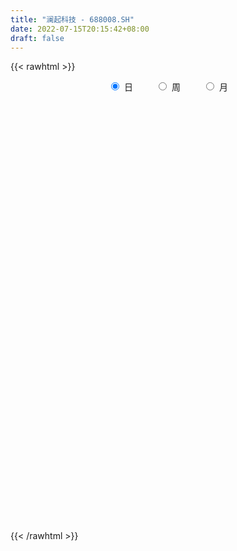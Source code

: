 ```yaml
---
title: "澜起科技 - 688008.SH"
date: 2022-07-15T20:15:42+08:00
draft: false
---
```

{{< rawhtml >}}
    <div style="text-align: center">
        <label style="padding: 1rem;"><input style="margin-right: .5rem" type="radio" name="period" value="D" checked onclick="period_change(this)">日</label>
        <label style="padding: 1rem;"><input style="margin-right: .5rem" type="radio" name="period" value="W" onclick="period_change(this)">周</label>
        <label style="padding: 1rem;"><input style="margin-right: .5rem" type="radio" name="period" value="M" onclick="period_change(this)">月</label>
    </div>
    <div id="chart" style="height: 700px;"></div> 
    <script type="text/javascript">
        const D_v = [97374.78,59203.17,48378.02,52651.85,40871.3,44554.88,104175.4,88051.88,56093.63,57036.22,51923.8,54653.07,76610.47,60031.52,57106.93,36696.23,36953.36,36519.03,104038.35,96818.23,109365.12,79443.97,47095.36,84355.63,44860.88,61179.52,122281.27,64768.24,94348.44,72556.13,72965.84,65316.57,45003.59,38637.27,44196.39,45712.46,112022.53,64551.07,38199.91,23809.95,25767.54,32360.16,36101.5,47958.98,49678.6,26672.46,40899.1,23015.48,24109.72,24844.15,67313.27,60691.8,41959.18,50990.1,56755.74,29760.06,80497.7,80631.41,49972.52,74699.97,54431.87,49244.63,38756.2,97224.64,69488.12,47103.82,53056.51,60821.23,52393.98,58173.6,81441.69,62551.16,58551.55,50805.27,43409.22,30770.83,36570.21,55519.51,37043.08,66361.66,36367.79,23083.43,45389.28,37694.3,143985.44,71043.57,86312.05,41601.63,31602.31,32681.34,134108.82,45572.34,65150.11,42553.6,42385.32,46972.91,46388.17,37091.32,39746.43,41237.88,87389.13,42721.02,30535.77,17925.42,25048.42,60700.28,36427.47,60137.44,74261.43,51176.75,77177.38,57022.04,85452.33,152080.7,230359.61,103008.84,63949.12,81409.96,43817.74,45534.89,60722.13,49257.42,60770.59,58255.14,54227.56,56939.5,38218.0,39897.82,64117.99,70028.21,99563.95,100557.26,85288.31,113832.98,90639.63,58202.54,76990.44,119385.4,90263.61,70104.39,148047.29,69852.3,85102.01,72358.32,89094.32,70973.23,44983.3,52726.16,40466.31,64428.44,55699.68,67114.61,61725.33,46609.23,74799.86,59503.12,76087.0,58824.04,60527.95,65699.17,61433.05,84405.45,90739.04,123042.82,61480.77,58565.56,77228.04,58068.81,38412.38,58613.86,69039.53,43769.0,50861.51,50085.56,46293.59,49162.27,80236.27,79670.97,91507.47,69367.56,92257.93,56432.95,42454.89,76021.54,61901.34,72763.89,68439.35,78211.39,116400.4,49371.25,64758.53,41832.81,51678.65,50037.54,38568.98,35987.05,64104.68,39563.29,58194.09,46078.7,32566.37,39673.41,40208.27,94796.78,71549.14,36832.03,39561.42,243907.52,104751.04,124169.12,151169.25,97514.29,51804.8,124562.41,54477.56,63902.09,40169.35,33054.86,54557.03,79833.59,59310.13,72372.41,71772.56,141698.28,96569.67,69362.96,72819.45,78671.12,38506.51,49087.49,54024.3,81315.09,100321.42,70686.34,81131.74,81254.22,62967.75,146667.71,148275.22,91246.68,60533.33,104521.09,78044.74,66437.86,78330.18,73452.57,94075.12,75729.69,48070.45,73719.53,132356.94,82118.15,90564.06,69250.52,76996.15,110477.76,77776.1,63433.03,118610.69,73175.47,50782.57,86842.42,139302.56,104805.15,139835.92,219315.99,133810.9,115360.84,137222.55,114872.23,126181.47,75242.8,80530.64,74771.1,84164.44,172405.51,74257.87,74670.95,133057.7,67238.09,68128.92,103406.65,49995.32,56246.89,62381.94,73973.95,34873.49,50279.54,43792.8,161326.26,67706.31,58726.49,55469.9,39727.58,35639.37,62545.38,45108.02,63273.56,58153.18,81240.26,37414.02,35160.35,53585.96,45925.74,51193.02,33321.62,51518.86,45906.36,63256.79,66061.58,29297.81,25718.56,54445.16,47461.37,40981.41,39222.75,33346.17,32314.75,26389.63,61646.57,34588.97,36884.8,60518.47,71740.29,47138.67,80354.04,243300.47,276723.16,212829.78,103378.73,107586.46,112868.32,118091.42,125293.32,81975.94,100772.44,99781.37,79852.09,93239.49,70509.7,47657.92,57918.57,180711.89,106712.08,65916.39,62835.63,87246.79,86992.73,51476.03,62241.99,39862.35,57131.43,76835.81,54433.61,56140.38,77575.33,159631.46,95502.47,49232.1,87214.3,87115.43,82552.54,78877.85,103741.06,67349.57,44273.04,40947.53,28122.94,29970.41,45413.78,68906.54,36965.85,57897.73,78569.6,59756.56,41672.34,53232.79,36176.09,23575.77,45836.89,42840.71,42014.62,61990.13,31031.67,21579.15,34854.92,32620.91,29320.67,29060.67,39297.91,36878.77,34466.63,70702.38,81431.31,122139.7,66069.6,49321.25,74781.84,36198.13,33522.44,39382.31,45416.95,39302.93,89983.84,98202.49,63857.1,64318.17,46418.93,55725.9,77937.45,59007.29,63349.13,66854.7,71711.84,58054.43,115495.48,67527.77,80527.0,84473.79,78116.69,47251.32,75522.4,50169.43,48581.59,31781.67,47250.18,28523.19,32656.76,52313.64,49442.24,85036.03,105103.33,128338.5,80717.39,43587.76,76529.97,46209.88,58880.62,62013.14,42667.4,45218.56,39240.07,31652.55,36257.75,40583.32,51604.13,66086.79,52230.7,108696.99,102134.69,41393.64,41241.25,59763.79,68207.25,60688.68,44922.03,57650.58,62270.48,45139.71,43297.34,50832.03,35609.02,29736.88,33620.62,44490.52,62803.97,73746.65,73040.96,45193.25,92518.93,114660.52,78645.45,72968.16,68000.88,83051.62,133867.16,116810.44,89193.64,68781.9,98607.53,93828.59,90078.29,75130.91,67424.74,75359.36,97193.72,91210.88,127394.8,87530.91,67862.65,146599.04,83663.78,90656.97,85207.98,76000.02,78514.74,76019.39,67186.35,67009.69,59829.1]
const D_histogram = [0.0,-0.350997151,-0.4815960909,-0.6416084104,-0.6296020121,-0.5466244406,0.3499262656,0.636475877,0.9524330824,1.3140373297,1.527862663,1.599910112,1.349756035,0.5503104891,-0.5508517903,-1.3609474431,-1.7394613982,-1.7579292014,-1.9752451402,-2.3153410803,-2.7520454595,-2.7459716611,-2.5508829951,-2.0183745405,-1.6186954376,-1.207852792,-0.6779709528,-0.4590031492,-0.1345507099,0.0485009758,0.1498115859,0.3046407112,0.2716906481,0.216602429,0.3721180472,0.5357637578,0.7151272128,0.6444209081,0.5417434131,0.4097730671,0.4134836575,0.4315382486,0.2971092074,0.0549690775,0.0476180178,0.0696423442,0.0679220082,0.092735834,0.1543666186,0.2271946432,0.3263178285,0.1436974653,-0.0748041626,-0.4732875712,-0.6569255864,-0.6322374863,-0.2681440463,0.175973242,0.3274771681,0.5383298304,0.6847561938,0.8249608028,0.7631354419,0.9233513486,0.8286909735,0.5894779379,0.260647672,0.3453962326,0.3841950819,0.5795460924,0.7950890689,0.7925584569,0.689322224,0.5070228922,0.4297116163,0.3606514245,0.3601878848,0.1115523857,-0.1132887538,-0.4739063403,-0.6226730142,-0.6473067937,-0.5454210752,-0.50107402,-0.823911103,-0.8788199217,-0.5458495484,-0.3127212065,-0.1032641792,0.0538079843,0.4390002498,0.5943454627,0.410419508,0.3652520861,0.4615597531,0.4860019233,0.5293815671,0.5371160642,0.5738478836,0.5821251934,0.2772458229,0.0798921336,-0.0718118576,-0.1504111863,-0.1863849244,-0.0452741762,0.1491196732,0.439770331,0.6117791353,0.7060341133,0.8394544455,0.9617120433,0.9400986696,1.1617046504,1.6676335492,1.8932315175,1.8031759457,1.5407747983,1.19527261,0.860296898,0.5966577682,0.1298154528,-0.1466526591,-0.3642755854,-0.7140192434,-1.0372673525,-1.1408043507,-1.1298736322,-1.0388127957,-1.0594780082,-0.8486443845,-0.4341830661,-0.4042250212,0.0739536271,0.3489837933,0.5727307452,0.8266046612,1.183086464,1.3872149927,1.3958350962,0.6101100957,0.1531752064,-0.3312614315,-0.7544551673,-0.7477692241,-0.901058428,-0.8464990969,-0.8508571868,-0.8019074647,-0.7177310482,-0.5542634307,-0.5590018794,-0.2694239338,-0.245176724,0.1985383798,0.5310960708,0.496455559,0.4703866036,0.2030102464,-0.0852729816,-0.4160259583,-0.7589403857,-1.2990933924,-1.8722446824,-2.0022730175,-2.0142119229,-1.9233054723,-1.8008664177,-1.5416382251,-1.3567202258,-1.4336636439,-1.4619427373,-1.1734695773,-1.0486307043,-1.017745318,-0.9448538403,-0.923244357,-0.8409085425,-0.6188874269,-0.456750392,-0.2649393369,-0.1437524626,-0.0364805635,0.2071391616,0.2983378254,0.3198118191,0.2082989231,0.341082558,0.6090375658,0.7803546814,0.9416066832,0.9883098326,0.9757459353,0.8683097551,0.7618601153,0.6764652453,0.7667459955,0.7991978965,0.8761203953,0.8632060315,0.7620607552,0.7278802188,0.6726252109,0.712100141,0.5290125854,0.3781924204,0.2565556259,-0.509168878,-0.8721202481,-1.254530049,-1.4717913894,-1.4788997297,-1.3307614224,-0.9464603608,-0.6516583457,-0.4192632269,-0.2244469594,-0.0852216009,0.01524715,0.1792963099,0.3748262346,0.5687725598,0.6736817846,0.978039906,1.0835380157,1.1872207459,1.2286558341,1.0595387529,0.9206172442,0.8511164989,0.8612923588,0.6738516475,0.6312148736,0.565901208,0.4349013153,0.2615866278,0.0319484818,0.1637935901,0.3994145704,0.575775534,0.5799915808,0.6949385385,0.707668475,0.6572414023,0.6596334832,0.4650355151,0.3577730551,0.1441323121,-0.068515663,-0.1103318883,-0.0011490564,0.104420521,0.2179076693,0.169729222,0.1436142191,0.2389453202,0.2063815333,0.0604308322,-0.2901123843,-0.568610781,-0.7082000056,-0.6190512824,-0.3125770522,-0.0983918607,0.2249959445,0.3262248968,0.2917315122,0.4011423412,0.4722080243,0.4327514652,0.0653658639,-0.1234122926,-0.3323788088,-0.4854893484,-0.5497852432,-0.2863942592,-0.1798527491,-0.1034062984,-0.3361359238,-0.505901455,-0.5821156822,-0.7647648917,-0.815821904,-0.6937097141,-0.4697931711,-0.3356865203,-0.2328653095,-0.2866150811,-0.2359184945,0.102123153,0.3138578165,0.3548388031,0.250099761,0.1744567651,0.1263619057,-0.0081704298,-0.1106751682,-0.2430012779,-0.2391094395,-0.3045747911,-0.3021722212,-0.3077227188,-0.3734252609,-0.3263921412,-0.3450754038,-0.2723563065,-0.1570264605,0.0042119802,0.2157573551,0.4096004075,0.4638283502,0.5140785695,0.6339727601,0.5294123706,0.4964883733,0.404398043,0.2887018733,0.2038221235,0.1071427785,-0.1018748151,-0.2577955172,-0.2727575485,-0.2298722437,-0.1384136564,-0.144795482,-0.0286805238,0.4836615615,1.2234108958,1.6282527607,1.8116492247,1.8425049406,1.8593643213,1.7959590358,1.7089174639,1.5790110713,1.5211753574,1.2783333363,0.9631729075,0.5761673616,0.2588314522,0.014610174,-0.1614424367,0.2821677127,0.5120845468,0.5718684272,0.2959407179,-0.099395061,-0.1446569964,-0.1324465934,-0.4157655343,-0.6962091895,-0.8596451709,-1.1702360629,-1.3671261545,-1.3248747797,-1.1931943532,-1.1519582942,-1.1963032544,-1.1998927567,-0.9293165561,-0.4408904814,-0.1257845067,0.109766641,0.4098533544,0.4784538749,0.3545188537,0.2891791891,0.2275941823,0.021100667,-0.2067298048,-0.0021975014,0.0918338737,0.1689027171,-0.0135069178,-0.4210735965,-0.7661971524,-0.7517631066,-0.7975498689,-0.788157319,-0.9655990949,-0.9493375767,-0.6973980447,-0.2927650823,-0.1741790707,-0.1264676133,-0.2140983744,-0.3272322788,-0.4630762742,-0.4581972765,-0.5832218608,-0.7722115682,-0.8007259115,-0.9697592726,-1.0594426698,-0.6436368342,-0.5318546073,-0.4474356376,-0.0223650356,0.1427965979,0.2611514381,0.3165656951,0.3729377778,0.4018543764,0.686822954,0.842636418,0.7759450335,0.710003788,0.5314994269,0.4731073031,0.4230588302,0.3562868473,0.0302795449,-0.1482675285,-0.2285207825,-0.2462665814,-0.0452910809,-0.0450421629,-0.0824467906,-0.0691892458,0.0588862207,0.0121247789,0.0668863882,0.0335623806,-0.0718087035,-0.2179264597,-0.3622817088,-0.4830993126,-0.6793704624,-0.6622082635,-0.7467858969,-0.8877199574,-1.1400815145,-1.4215670926,-1.3701828597,-1.3458583566,-1.3003259467,-1.3315450926,-1.1943245632,-0.7658238898,-0.2935343892,-0.1082584421,0.0286942786,0.1076925968,0.085352762,-0.073555799,-0.314670507,-0.1146829509,0.1052204839,0.29839769,0.6261135027,0.7291786935,0.7903097554,0.9445958949,1.101080255,1.3216199771,1.4215926132,1.346894225,1.1846212203,1.0632476763,1.0365423841,0.9335554933,0.8255947071,0.5619408886,0.3421537667,0.1491160273,-0.041626938,-0.0038575887,0.1394298212,0.185309656,0.4455538691,0.8172032862,0.8327302901,0.8508019892,0.7744083666,0.6927376647,0.2141541234,-0.3003445485,-0.6463254925,-0.7911297701,-0.9044691784,-0.9849786959,-1.0563146119,-1.1457478932,-1.0726605181,-0.9565307923,-0.7381966367,-0.5108762037,-0.3263278903,-0.0798778474,0.0688274718,-0.0705785454,-0.1725001194,-0.1660572076,-0.2275844294,-0.191400144,-0.2677404716,-0.3449029087,-0.4100914226,-0.3140896091,-0.2222054299]
const D_fast = [0.0,-0.4387464387,-0.6897444014,-1.0101588235,-1.1555529282,-1.2092314669,-0.2251991942,0.2204693863,0.7745348624,1.4646484421,2.0604394411,2.5324644182,2.6197493499,1.9578814263,0.7190061993,-0.4313263142,-1.2447056189,-1.7026557224,-2.4137829462,-3.3327141564,-4.4574299005,-5.1378490174,-5.5804811002,-5.5525662807,-5.5575610372,-5.4486815896,-5.0882924886,-4.9840754723,-4.6932607105,-4.4980837808,-4.3593202743,-4.1283309711,-4.0933583722,-4.0942959841,-3.845750854,-3.548164204,-3.1900189459,-3.0996200235,-3.0668616652,-3.0963887444,-2.9893072396,-2.8633680864,-2.9235198258,-3.1519176863,-3.1473642415,-3.107929329,-3.0926691631,-3.0446713788,-2.9444489395,-2.8148222541,-2.6341196117,-2.7808156085,-3.0180182771,-3.5348235784,-3.8826929903,-4.0160642618,-3.7190068333,-3.2308962346,-2.9975230163,-2.6520878965,-2.3344724847,-1.988027675,-1.8590691754,-1.4680154316,-1.3555030632,-1.4473466144,-1.7110149623,-1.5399173436,-1.4050697238,-1.0648321901,-0.6505169465,-0.4549079442,-0.3858136212,-0.4413572299,-0.4112406017,-0.3901379373,-0.3005545059,-0.5213019086,-0.7744652365,-1.2535594081,-1.5579943356,-1.7444548134,-1.7789243637,-1.8598458135,-2.3886606723,-2.6632744714,-2.4667664852,-2.311818445,-2.1281774625,-1.9576533029,-1.4627109749,-1.1587793963,-1.2401004741,-1.1939548744,-0.9822572692,-0.8363146181,-0.6605895825,-0.5185760694,-0.338382279,-0.1845736709,-0.4201415857,-0.5975222416,-0.7671791971,-0.8833813225,-0.9659512916,-0.8361590875,-0.6044853197,-0.2038920793,0.1210615089,0.3918250152,0.7351089588,1.0977945674,1.3112058611,1.8232380046,2.7460752906,3.4449811383,3.8057195529,3.9285121051,3.8818280693,3.7619265817,3.647451894,3.2130634418,2.8999321652,2.5912403425,2.0629918736,1.4804269265,1.0916888405,0.820151151,0.6515087886,0.365974074,0.3646466017,0.6705621535,0.599463943,1.0961309982,1.4584071127,1.8253367509,2.2858618321,2.938115251,3.4890475278,3.8466264054,3.2134289288,2.7947878411,2.2275358454,1.6157283178,1.4354719549,1.0569181441,0.8998527009,0.6827803143,0.5312531703,0.4359968247,0.4608985845,0.3164096659,0.5386316281,0.5015846569,0.9949343557,1.4602660644,1.5497394423,1.6412671378,1.4246433422,1.1150418688,0.6802824025,0.1476328787,-0.7172934761,-1.7585059367,-2.3891025262,-2.9045944123,-3.2945143297,-3.6222918795,-3.7484732433,-3.9027353004,-4.3380946295,-4.7318594073,-4.7367536416,-4.8740724446,-5.0976233878,-5.2609453702,-5.4701469762,-5.5980382973,-5.5307390384,-5.4827896016,-5.3572133806,-5.271964622,-5.1738128638,-4.8784083483,-4.7126252282,-4.6111982796,-4.6706364449,-4.4525821705,-4.0323677713,-3.6659619853,-3.2693083126,-2.9755277052,-2.7441551186,-2.63451386,-2.550498471,-2.4667770297,-2.1848097806,-1.9525584055,-1.6566058079,-1.4537186638,-1.3643487513,-1.216559233,-1.1036579382,-0.8861579729,-0.9369923821,-0.993264442,-1.05076233,-1.9437790534,-2.5247604856,-3.2208027987,-3.8060119865,-4.1828452592,-4.3673973074,-4.219711336,-4.0878239073,-3.9602445953,-3.8215400677,-3.7036201094,-3.599339571,-3.3904663336,-3.1012298503,-2.7650903851,-2.4917607142,-1.9428926163,-1.5665100027,-1.166022086,-0.8174230392,-0.7216554323,-0.6304226299,-0.4871442505,-0.2616453008,-0.2806231004,-0.1654561558,-0.0892945194,-0.1115690833,-0.2194871139,-0.4411381394,-0.2683446335,0.0671299893,0.3874348365,0.5366487784,0.8253303707,1.014977426,1.1288607038,1.2961611556,1.2178220662,1.20000287,1.022395205,0.7926183141,0.7232191168,0.8321146846,0.9637893922,1.1317534579,1.126007316,1.135795868,1.2908632991,1.3098948955,1.1790519025,0.75598059,0.3353294979,0.018690272,-0.0469238255,0.1814061417,0.370993368,0.7506301593,0.9334153359,0.9718548293,1.1815512435,1.3706689328,1.43940024,1.0883561047,0.868724875,0.5766636566,0.30218078,0.1004385743,0.2922309935,0.3538093163,0.4044041924,0.087640586,-0.2086003088,-0.4303434566,-0.8041838891,-1.0591963773,-1.1105116159,-1.0040433657,-0.9538583449,-0.9092534615,-1.0346570034,-1.0429400405,-0.6793676047,-0.3891684871,-0.2594777997,-0.3016919016,-0.3337207062,-0.3502250892,-0.4868000322,-0.6169735626,-0.8100499917,-0.8659355132,-1.0075445626,-1.0806850479,-1.1631662253,-1.3222250826,-1.3567899983,-1.4617421117,-1.4571120911,-1.3810388602,-1.2187474245,-0.9532627107,-0.6570195565,-0.4868345263,-0.3080646646,-0.029677284,-0.0018845808,0.0893135152,0.0983226956,0.0548019943,0.0208777754,-0.049015875,-0.2835021724,-0.5038717538,-0.5870231722,-0.6016059283,-0.5447507551,-0.5873314513,-0.4783866241,0.1548708517,1.2004729099,2.012377965,2.6486867352,3.1401686863,3.6218691473,4.0074536207,4.3476414148,4.61248779,4.9349459155,5.0116872284,4.9373200265,4.6943563211,4.4417282746,4.20115954,3.9847463201,4.4988983977,4.8568363685,5.0595873557,4.8576448259,4.4374602818,4.3560340973,4.3351328519,3.9478725274,3.4933765749,3.1150293007,2.511879393,1.9732077628,1.6842404427,1.5176222809,1.2708687663,0.9274479926,0.623885301,0.6621323626,1.0403358169,1.323995665,1.5869884729,1.989538525,2.1777525142,2.1424472065,2.1494023391,2.1447158778,1.9434975293,1.6639846063,1.8679675343,1.9849573779,2.1042519005,1.9184655362,1.4056304584,0.8689576144,0.6954508835,0.450276654,0.2626298742,-0.1562116755,-0.3772845515,-0.2996945307,0.0317471612,0.1067884052,0.1228829592,-0.0182723954,-0.2132143696,-0.4648274335,-0.574497755,-0.8453278045,-1.227370404,-1.4560662251,-1.8675394044,-2.222083469,-1.9671868419,-1.988368267,-2.0158082066,-1.5963288635,-1.3954680806,-1.2118253808,-1.0772697,-0.9276631729,-0.7982829801,-0.3416086641,0.0248639045,0.1521587784,0.2637184798,0.2180889755,0.2779736775,0.3336899121,0.355989641,0.0375522248,-0.1780617307,-0.3154451803,-0.3947576246,-0.2051048943,-0.2161165171,-0.2741328424,-0.2781726091,-0.1353755874,-0.1791058344,-0.1076226281,-0.1325560405,-0.2558793005,-0.4564786717,-0.691404348,-0.9329967799,-1.2991105453,-1.4475004122,-1.7187745198,-2.0816385697,-2.6190205054,-3.2558978567,-3.5470593387,-3.8591994247,-4.1387485015,-4.5028539207,-4.664214532,-4.4271698311,-4.0282639278,-3.8700525912,-3.7259263009,-3.6200048335,-3.6210064777,-3.7983039885,-4.1180863232,-3.9467695048,-3.7005609491,-3.4327843205,-2.9485401321,-2.6631802679,-2.4044717672,-2.014036654,-1.5822822301,-1.0313375137,-0.5759667243,-0.3139415563,-0.1800592559,-0.0356208809,0.196809423,0.3272114055,0.425649296,0.3024806997,0.1682320195,0.0124732869,-0.1886764129,-0.1518714607,0.0262734045,0.1184806533,0.4901133336,1.0660635722,1.2897731487,1.5205453451,1.6377538141,1.7292675284,1.3042225179,0.7146377089,0.2070753918,-0.1355113284,-0.4749680313,-0.8017222227,-1.1371367917,-1.5130070462,-1.7080848007,-1.8310877729,-1.7973027766,-1.6977013945,-1.5947350536,-1.3682544726,-1.2023422854,-1.359392939,-1.5044395429,-1.5395109329,-1.6579342621,-1.6696000127,-1.8128754582,-1.9762636225,-2.143974992,-2.1264955808,-2.090162759]
const D_slow = [0.0,-0.0877492877,-0.2081483105,-0.3685504131,-0.5259509161,-0.6626070263,-0.5751254598,-0.4160064906,-0.17789822,0.1506111124,0.5325767782,0.9325543062,1.2699933149,1.4075709372,1.2698579896,0.9296211288,0.4947557793,0.0552734789,-0.4385378061,-1.0173730762,-1.705384441,-2.3918773563,-3.0295981051,-3.5341917402,-3.9388655996,-4.2408287976,-4.4103215358,-4.5250723231,-4.5587100006,-4.5465847566,-4.5091318601,-4.4329716823,-4.3650490203,-4.3108984131,-4.2178689013,-4.0839279618,-3.9051461586,-3.7440409316,-3.6086050783,-3.5061618115,-3.4027908972,-3.294906335,-3.2206290332,-3.2068867638,-3.1949822593,-3.1775716733,-3.1605911712,-3.1374072127,-3.0988155581,-3.0420168973,-2.9604374402,-2.9245130738,-2.9432141145,-3.0615360073,-3.2257674039,-3.3838267755,-3.450862787,-3.4068694765,-3.3250001845,-3.1904177269,-3.0192286784,-2.8129884778,-2.6222046173,-2.3913667801,-2.1841940368,-2.0368245523,-1.9716626343,-1.8853135761,-1.7892648057,-1.6443782826,-1.4456060154,-1.2474664011,-1.0751358451,-0.9483801221,-0.840952218,-0.7507893619,-0.6607423907,-0.6328542943,-0.6611764827,-0.7796530678,-0.9353213213,-1.0971480197,-1.2335032885,-1.3587717935,-1.5647495693,-1.7844545497,-1.9209169368,-1.9990972384,-2.0249132832,-2.0114612872,-1.9017112247,-1.753124859,-1.650519982,-1.5592069605,-1.4438170222,-1.3223165414,-1.1899711496,-1.0556921336,-0.9122301627,-0.7666988643,-0.6973874086,-0.6774143752,-0.6953673396,-0.7329701362,-0.7795663672,-0.7908849113,-0.753604993,-0.6436624102,-0.4907176264,-0.3142090981,-0.1043454867,0.1360825241,0.3711071915,0.6615333541,1.0784417414,1.5517496208,2.0025436072,2.3877373068,2.6865554593,2.9016296838,3.0507941258,3.083247989,3.0465848243,2.9555159279,2.7770111171,2.5176942789,2.2324931912,1.9500247832,1.6903215843,1.4254520822,1.2132909861,1.1047452196,1.0036889643,1.0221773711,1.1094233194,1.2526060057,1.459257171,1.755028787,2.1018325351,2.4507913092,2.6033188331,2.6416126347,2.5587972768,2.370183485,2.183241179,1.957976572,1.7463517978,1.5336375011,1.3331606349,1.1537278729,1.0151620152,0.8754115453,0.8080555619,0.7467613809,0.7963959759,0.9291699936,1.0532838833,1.1708805342,1.2216330958,1.2003148504,1.0963083608,0.9065732644,0.5817999163,0.1137387457,-0.3868295087,-0.8903824894,-1.3712088575,-1.8214254619,-2.2068350182,-2.5460150746,-2.9044309856,-3.2699166699,-3.5632840643,-3.8254417403,-4.0798780698,-4.3160915299,-4.5469026192,-4.7571297548,-4.9118516115,-5.0260392095,-5.0922740438,-5.1282121594,-5.1373323003,-5.0855475099,-5.0109630535,-4.9310100988,-4.878935368,-4.7936647285,-4.641405337,-4.4463166667,-4.2109149959,-3.9638375377,-3.7199010539,-3.5028236151,-3.3123585863,-3.143242275,-2.9515557761,-2.751756302,-2.5327262032,-2.3169246953,-2.1264095065,-1.9444394518,-1.7762831491,-1.5982581138,-1.4660049675,-1.3714568624,-1.3073179559,-1.4346101754,-1.6526402374,-1.9662727497,-2.3342205971,-2.7039455295,-3.0366358851,-3.2732509753,-3.4361655617,-3.5409813684,-3.5970931083,-3.6183985085,-3.614586721,-3.5697626435,-3.4760560849,-3.3338629449,-3.1654424988,-2.9209325223,-2.6500480184,-2.3532428319,-2.0460788734,-1.7811941852,-1.5510398741,-1.3382607494,-1.1229376597,-0.9544747478,-0.7966710294,-0.6551957274,-0.5464703986,-0.4810737417,-0.4730866212,-0.4321382237,-0.3322845811,-0.1883406976,-0.0433428024,0.1303918322,0.307308951,0.4716193016,0.6365276724,0.7527865511,0.8422298149,0.8782628929,0.8611339772,0.8335510051,0.833263741,0.8593688713,0.9138457886,0.9562780941,0.9921816489,1.0519179789,1.1035133622,1.1186210703,1.0460929742,0.903940279,0.7268902776,0.572127457,0.4939831939,0.4693852287,0.5256342148,0.607190439,0.6801233171,0.7804089024,0.8984609085,1.0066487748,1.0229902408,0.9921371676,0.9090424654,0.7876701283,0.6502238175,0.5786252527,0.5336620654,0.5078104908,0.4237765099,0.2973011461,0.1517722256,-0.0394189973,-0.2433744733,-0.4168019019,-0.5342501946,-0.6181718247,-0.676388152,-0.7480419223,-0.807021546,-0.7814907577,-0.7030263036,-0.6143166028,-0.5517916626,-0.5081774713,-0.4765869949,-0.4786296023,-0.5062983944,-0.5670487138,-0.6268260737,-0.7029697715,-0.7785128268,-0.8554435065,-0.9487998217,-1.030397857,-1.116666708,-1.1847557846,-1.2240123997,-1.2229594046,-1.1690200659,-1.066619964,-0.9506628764,-0.8221432341,-0.6636500441,-0.5312969514,-0.4071748581,-0.3060753474,-0.233899879,-0.1829443481,-0.1561586535,-0.1816273573,-0.2460762366,-0.3142656237,-0.3717336846,-0.4063370987,-0.4425359692,-0.4497061002,-0.3287907098,-0.0229379859,0.3841252043,0.8370375105,1.2976637456,1.762504826,2.2114945849,2.6387239509,3.0334767187,3.4137705581,3.7333538921,3.974147119,4.1181889594,4.1828968225,4.186549366,4.1461887568,4.216730685,4.3447518217,4.4877189285,4.561704108,4.5368553427,4.5006910936,4.4675794453,4.3636380617,4.1895857644,3.9746744716,3.6821154559,3.3403339173,3.0091152224,2.7108166341,2.4228270605,2.1237512469,1.8237780577,1.5914489187,1.4812262983,1.4497801717,1.4772218319,1.5796851705,1.6992986393,1.7879283527,1.86022315,1.9171216955,1.9223968623,1.8707144111,1.8701650357,1.8931235042,1.9353491834,1.931972454,1.8267040549,1.6351547668,1.4472139901,1.2478265229,1.0507871932,0.8093874194,0.5720530252,0.3977035141,0.3245122435,0.2809674758,0.2493505725,0.1958259789,0.1140179092,-0.0017511593,-0.1163004785,-0.2621059437,-0.4551588358,-0.6553403136,-0.8977801318,-1.1626407992,-1.3235500078,-1.4565136596,-1.568372569,-1.5739638279,-1.5382646784,-1.4729768189,-1.3938353951,-1.3006009507,-1.2001373566,-1.0284316181,-0.8177725136,-0.6237862552,-0.4462853082,-0.3134104515,-0.1951336257,-0.0893689181,-0.0002972063,0.0072726799,-0.0297942022,-0.0869243978,-0.1484910432,-0.1598138134,-0.1710743541,-0.1916860518,-0.2089833633,-0.1942618081,-0.1912306134,-0.1745090163,-0.1661184211,-0.184070597,-0.2385522119,-0.3291226391,-0.4498974673,-0.6197400829,-0.7852921488,-0.971988623,-1.1939186123,-1.478938991,-1.8343307641,-2.176876479,-2.5133410682,-2.8384225548,-3.171308828,-3.4698899688,-3.6613459413,-3.7347295386,-3.7617941491,-3.7546205794,-3.7276974303,-3.7063592398,-3.7247481895,-3.8034158162,-3.832086554,-3.805781433,-3.7311820105,-3.5746536348,-3.3923589614,-3.1947815226,-2.9586325489,-2.6833624851,-2.3529574908,-1.9975593375,-1.6608357813,-1.3646804762,-1.0988685571,-0.8397329611,-0.6063440878,-0.399945411,-0.2594601889,-0.1739217472,-0.1366427404,-0.1470494749,-0.1480138721,-0.1131564168,-0.0668290027,0.0445594645,0.2488602861,0.4570428586,0.6697433559,0.8633454475,1.0365298637,1.0900683945,1.0149822574,0.8534008843,0.6556184418,0.4295011471,0.1832564732,-0.0808221798,-0.3672591531,-0.6354242826,-0.8745569807,-1.0591061398,-1.1868251908,-1.2684071633,-1.2883766252,-1.2711697572,-1.2888143936,-1.3319394234,-1.3734537253,-1.4303498327,-1.4781998687,-1.5451349866,-1.6313607138,-1.7338835694,-1.8124059717,-1.8679573292]
const D_data = [['2020-06-24', 97.5, 106.08, 96.02, 111.98],['2020-06-29', 104.03, 100.58, 98.5, 105.08],['2020-06-30', 101.01, 101.68, 99.5, 103.93],['2020-07-01', 101.3, 100.03, 96.3, 103.5],['2020-07-02', 99.7, 101.21, 98.98, 101.5],['2020-07-03', 103.03, 101.8, 99.0, 103.85],['2020-07-06', 104.0, 114.49, 103.98, 119.0],['2020-07-07', 116.01, 110.38, 110.24, 122.0],['2020-07-08', 110.08, 112.98, 108.8, 115.37],['2020-07-09', 112.0, 116.3, 111.5, 118.58],['2020-07-10', 114.48, 117.2, 113.0, 119.58],['2020-07-13', 116.5, 117.56, 113.18, 117.65],['2020-07-14', 116.8, 114.38, 110.0, 116.88],['2020-07-15', 114.3, 105.6, 105.0, 115.0],['2020-07-16', 104.0, 96.85, 94.8, 104.01],['2020-07-17', 98.99, 94.7, 93.0, 98.99],['2020-07-20', 94.0, 95.74, 90.0, 96.25],['2020-07-21', 94.88, 97.81, 93.88, 99.7],['2020-07-22', 97.33, 93.15, 92.84, 97.65],['2020-07-23', 92.85, 88.27, 88.0, 92.98],['2020-07-24', 87.67, 82.72, 82.69, 88.65],['2020-07-27', 83.06, 84.6, 80.05, 85.4],['2020-07-28', 85.37, 85.0, 84.71, 86.51],['2020-07-29', 85.39, 88.9, 84.38, 89.25],['2020-07-30', 89.0, 87.77, 87.05, 89.85],['2020-07-31', 87.2, 88.39, 86.6, 89.28],['2020-08-03', 89.36, 91.06, 89.36, 94.0],['2020-08-04', 91.49, 88.1, 87.62, 91.56],['2020-08-05', 94.0, 90.01, 89.17, 94.0],['2020-08-06', 90.19, 88.93, 87.6, 91.0],['2020-08-07', 88.0, 88.11, 83.4, 88.45],['2020-08-10', 86.52, 89.02, 86.52, 90.3],['2020-08-11', 89.04, 86.6, 86.53, 89.34],['2020-08-12', 86.58, 85.66, 83.58, 87.3],['2020-08-13', 86.19, 88.2, 85.8, 89.0],['2020-08-14', 88.21, 88.94, 87.9, 89.5],['2020-08-17', 91.63, 90.0, 89.54, 92.43],['2020-08-18', 88.51, 87.16, 86.0, 88.52],['2020-08-19', 87.2, 86.24, 85.73, 88.0],['2020-08-20', 85.18, 85.11, 85.05, 86.6],['2020-08-21', 86.08, 86.3, 85.6, 87.2],['2020-08-24', 87.05, 86.4, 85.0, 87.8],['2020-08-25', 86.7, 84.0, 83.81, 86.89],['2020-08-26', 84.5, 81.31, 81.18, 85.21],['2020-08-27', 81.65, 83.16, 80.03, 83.88],['2020-08-28', 82.88, 83.16, 81.75, 83.6],['2020-08-31', 83.61, 82.52, 82.38, 84.5],['2020-09-01', 82.52, 82.53, 81.52, 83.25],['2020-09-02', 83.0, 82.88, 82.2, 83.1],['2020-09-03', 82.8, 83.1, 81.6, 83.55],['2020-09-04', 81.8, 83.69, 81.8, 84.96],['2020-09-07', 83.59, 79.7, 79.07, 83.68],['2020-09-08', 79.98, 77.77, 77.34, 79.99],['2020-09-09', 77.0, 73.19, 72.82, 77.0],['2020-09-10', 74.97, 73.4, 73.08, 76.35],['2020-09-11', 73.42, 74.59, 72.76, 75.0],['2020-09-14', 76.58, 79.05, 76.5, 79.96],['2020-09-15', 79.98, 81.72, 78.13, 83.28],['2020-09-16', 81.99, 79.39, 78.0, 82.0],['2020-09-17', 79.0, 81.0, 78.63, 82.22],['2020-09-18', 81.4, 81.21, 79.88, 81.91],['2020-09-21', 81.5, 82.1, 80.91, 82.8],['2020-09-22', 81.5, 80.03, 79.63, 81.8],['2020-09-23', 81.1, 83.4, 80.6, 85.94],['2020-09-24', 83.45, 80.76, 80.71, 83.45],['2020-09-25', 81.3, 78.31, 78.22, 81.5],['2020-09-28', 78.5, 75.7, 75.43, 78.97],['2020-09-29', 76.66, 80.19, 76.6, 81.0],['2020-09-30', 80.0, 79.98, 79.01, 81.48],['2020-10-09', 82.0, 82.72, 81.39, 83.59],['2020-10-12', 82.66, 84.42, 82.66, 85.3],['2020-10-13', 84.42, 82.71, 82.03, 84.6],['2020-10-14', 82.8, 81.59, 80.6, 82.8],['2020-10-15', 81.95, 80.16, 79.97, 82.64],['2020-10-16', 80.62, 81.02, 79.53, 81.39],['2020-10-19', 81.89, 80.93, 80.01, 81.95],['2020-10-20', 80.12, 81.79, 79.6, 81.99],['2020-10-21', 81.89, 78.1, 78.0, 81.89],['2020-10-22', 77.98, 77.02, 76.93, 79.14],['2020-10-23', 77.0, 73.39, 73.03, 77.0],['2020-10-26', 73.09, 74.1, 71.54, 74.65],['2020-10-27', 73.6, 74.53, 73.21, 74.72],['2020-10-28', 74.56, 75.68, 72.58, 75.68],['2020-10-29', 74.22, 74.75, 73.66, 76.5],['2020-10-30', 72.0, 68.65, 66.16, 72.22],['2020-11-02', 68.37, 70.06, 66.08, 70.79],['2020-11-03', 70.36, 74.84, 70.15, 75.8],['2020-11-04', 75.35, 74.5, 74.2, 75.99],['2020-11-05', 75.93, 74.95, 74.6, 76.59],['2020-11-06', 75.7, 74.98, 74.1, 75.7],['2020-11-09', 75.61, 79.23, 75.61, 81.91],['2020-11-10', 78.8, 77.97, 77.6, 79.7],['2020-11-11', 77.59, 73.8, 73.25, 77.61],['2020-11-12', 74.92, 75.0, 74.37, 76.85],['2020-11-13', 74.0, 77.03, 73.53, 77.4],['2020-11-16', 80.0, 76.64, 75.79, 80.0],['2020-11-17', 77.83, 77.29, 74.4, 77.83],['2020-11-18', 76.86, 77.25, 76.5, 78.13],['2020-11-19', 76.91, 78.04, 76.11, 78.78],['2020-11-20', 77.51, 78.15, 77.2, 79.03],['2020-11-23', 77.21, 73.66, 72.5, 78.15],['2020-11-24', 73.0, 73.69, 72.88, 75.08],['2020-11-25', 73.7, 73.22, 73.02, 74.58],['2020-11-26', 73.0, 73.32, 72.82, 74.3],['2020-11-27', 73.15, 73.3, 72.2, 73.99],['2020-11-30', 74.2, 75.6, 74.05, 77.72],['2020-12-01', 75.32, 77.11, 75.32, 77.2],['2020-12-02', 77.29, 79.77, 77.01, 80.01],['2020-12-03', 80.9, 79.88, 79.75, 81.78],['2020-12-04', 79.46, 80.1, 79.27, 81.37],['2020-12-07', 80.8, 81.8, 80.5, 82.02],['2020-12-08', 81.79, 83.08, 81.1, 83.49],['2020-12-09', 82.0, 82.35, 81.68, 83.5],['2020-12-10', 81.5, 86.86, 81.5, 87.97],['2020-12-11', 86.3, 93.66, 85.55, 94.0],['2020-12-14', 92.88, 93.75, 90.08, 94.64],['2020-12-15', 94.0, 91.9, 91.33, 94.0],['2020-12-16', 92.0, 90.44, 86.98, 92.48],['2020-12-17', 89.52, 89.21, 88.98, 90.86],['2020-12-18', 92.32, 88.72, 88.38, 92.32],['2020-12-21', 88.31, 89.0, 87.4, 91.5],['2020-12-22', 88.1, 85.2, 85.2, 88.6],['2020-12-23', 86.4, 86.0, 85.58, 88.1],['2020-12-24', 86.6, 85.62, 84.7, 86.63],['2020-12-25', 84.93, 82.4, 82.1, 86.55],['2020-12-28', 82.0, 80.58, 80.17, 83.32],['2020-12-29', 80.48, 81.64, 80.11, 83.27],['2020-12-30', 81.8, 82.21, 80.5, 83.24],['2020-12-31', 82.3, 82.88, 80.8, 83.48],['2021-01-04', 83.0, 81.05, 80.35, 83.0],['2021-01-05', 80.75, 83.89, 79.2, 85.85],['2021-01-06', 85.0, 87.79, 84.5, 88.3],['2021-01-07', 87.45, 83.99, 83.81, 89.0],['2021-01-08', 84.72, 91.0, 83.0, 93.14],['2021-01-11', 92.88, 90.82, 90.28, 94.88],['2021-01-12', 90.47, 92.07, 89.0, 92.98],['2021-01-13', 92.31, 94.5, 89.0, 94.52],['2021-01-14', 94.5, 98.48, 94.1, 101.7],['2021-01-15', 97.9, 99.4, 97.9, 102.61],['2021-01-18', 99.14, 98.97, 97.0, 102.78],['2021-01-19', 98.8, 88.07, 87.3, 98.8],['2021-01-20', 88.8, 89.5, 88.07, 92.28],['2021-01-21', 89.38, 86.9, 86.6, 91.9],['2021-01-22', 87.0, 85.12, 83.97, 87.34],['2021-01-25', 85.3, 89.1, 83.1, 89.1],['2021-01-26', 88.08, 86.33, 85.89, 91.55],['2021-01-27', 86.7, 88.23, 85.07, 88.6],['2021-01-28', 87.0, 87.18, 86.01, 89.69],['2021-01-29', 88.78, 87.51, 86.01, 89.78],['2021-02-01', 87.59, 87.88, 83.5, 88.38],['2021-02-02', 87.55, 89.19, 86.91, 90.36],['2021-02-03', 89.89, 87.2, 87.09, 92.98],['2021-02-04', 87.81, 91.45, 85.58, 91.5],['2021-02-05', 92.43, 88.88, 88.71, 92.8],['2021-02-08', 88.88, 95.5, 88.88, 96.98],['2021-02-09', 96.04, 96.63, 93.66, 96.95],['2021-02-10', 95.68, 93.39, 91.4, 96.2],['2021-02-18', 93.39, 93.88, 93.32, 95.77],['2021-02-19', 93.99, 90.5, 88.58, 94.68],['2021-02-22', 90.58, 88.95, 88.59, 93.26],['2021-02-23', 88.0, 86.7, 85.6, 90.34],['2021-02-24', 86.34, 84.39, 83.85, 87.0],['2021-02-25', 84.5, 78.8, 78.8, 84.69],['2021-02-26', 77.3, 74.14, 73.5, 77.3],['2021-03-01', 75.0, 76.21, 74.19, 76.54],['2021-03-02', 76.97, 75.6, 74.35, 76.97],['2021-03-03', 75.4, 75.36, 72.27, 75.45],['2021-03-04', 74.83, 74.61, 74.5, 76.21],['2021-03-05', 74.16, 75.73, 73.58, 76.18],['2021-03-08', 76.5, 74.5, 74.3, 76.8],['2021-03-09', 74.33, 70.0, 70.0, 75.07],['2021-03-10', 71.23, 68.72, 68.5, 71.48],['2021-03-11', 69.65, 71.85, 69.13, 72.31],['2021-03-12', 72.14, 69.5, 69.0, 72.14],['2021-03-15', 69.45, 67.35, 66.66, 69.45],['2021-03-16', 67.3, 66.77, 66.19, 67.81],['2021-03-17', 67.02, 65.0, 64.95, 67.9],['2021-03-18', 66.0, 64.67, 64.35, 66.75],['2021-03-19', 63.98, 65.97, 63.5, 65.97],['2021-03-22', 65.08, 65.12, 64.89, 66.27],['2021-03-23', 65.37, 65.44, 65.2, 66.3],['2021-03-24', 65.48, 64.51, 64.23, 66.05],['2021-03-25', 64.08, 64.15, 63.6, 64.82],['2021-03-26', 64.25, 66.15, 63.63, 66.22],['2021-03-29', 66.19, 64.63, 64.46, 66.5],['2021-03-30', 64.73, 63.6, 62.71, 64.98],['2021-03-31', 63.39, 61.2, 61.18, 63.44],['2021-04-01', 61.57, 63.85, 61.2, 64.27],['2021-04-02', 63.82, 66.34, 63.8, 67.59],['2021-04-06', 66.89, 66.23, 65.41, 67.28],['2021-04-07', 66.55, 67.08, 65.6, 67.78],['2021-04-08', 66.66, 66.4, 66.03, 67.3],['2021-04-09', 66.26, 65.99, 64.59, 67.05],['2021-04-12', 65.78, 64.7, 64.36, 66.3],['2021-04-13', 65.15, 64.3, 63.91, 65.72],['2021-04-14', 64.59, 64.16, 63.61, 65.18],['2021-04-15', 64.35, 66.52, 63.75, 66.82],['2021-04-16', 66.5, 66.35, 65.41, 66.65],['2021-04-19', 66.08, 67.5, 65.22, 67.88],['2021-04-20', 66.99, 66.9, 66.75, 68.29],['2021-04-21', 66.83, 65.82, 65.54, 66.83],['2021-04-22', 65.89, 66.6, 65.82, 67.26],['2021-04-23', 66.38, 66.39, 65.83, 67.68],['2021-04-26', 66.93, 67.85, 65.37, 68.49],['2021-04-27', 67.8, 64.95, 64.28, 67.8],['2021-04-28', 65.05, 64.61, 64.4, 65.59],['2021-04-29', 64.87, 64.3, 63.91, 65.98],['2021-04-30', 58.0, 53.52, 53.14, 58.0],['2021-05-06', 53.8, 54.73, 52.0, 55.0],['2021-05-07', 54.54, 51.35, 50.82, 54.55],['2021-05-10', 51.91, 50.39, 49.05, 52.0],['2021-05-11', 49.9, 50.87, 49.09, 51.11],['2021-05-12', 51.17, 51.66, 50.02, 51.85],['2021-05-13', 51.0, 54.7, 50.68, 55.35],['2021-05-14', 55.0, 54.3, 53.67, 55.0],['2021-05-17', 54.55, 54.02, 53.4, 55.47],['2021-05-18', 53.89, 53.94, 53.5, 54.57],['2021-05-19', 54.0, 53.51, 53.51, 54.38],['2021-05-20', 53.66, 53.13, 52.87, 54.08],['2021-05-21', 53.36, 54.21, 53.36, 55.46],['2021-05-24', 54.4, 55.3, 53.64, 55.5],['2021-05-25', 55.24, 56.23, 54.86, 56.49],['2021-05-26', 56.49, 55.96, 54.92, 57.25],['2021-05-27', 56.01, 59.8, 56.01, 59.8],['2021-05-28', 59.89, 58.85, 58.54, 61.52],['2021-05-31', 59.78, 59.95, 58.6, 60.35],['2021-06-01', 59.5, 60.22, 58.85, 61.97],['2021-06-02', 59.55, 57.88, 57.5, 59.9],['2021-06-03', 57.49, 57.98, 57.38, 58.98],['2021-06-04', 57.51, 58.79, 57.51, 59.89],['2021-06-07', 59.86, 60.14, 59.3, 60.98],['2021-06-08', 60.49, 57.65, 56.83, 60.65],['2021-06-09', 57.98, 59.24, 57.78, 60.35],['2021-06-10', 59.98, 59.04, 58.06, 59.98],['2021-06-11', 59.07, 58.0, 56.86, 59.07],['2021-06-15', 57.7, 56.85, 56.17, 58.49],['2021-06-16', 56.58, 55.1, 54.81, 57.81],['2021-06-17', 55.2, 59.38, 55.2, 60.3],['2021-06-18', 60.01, 61.85, 58.89, 62.35],['2021-06-21', 61.0, 62.58, 60.66, 63.6],['2021-06-22', 62.76, 61.36, 61.01, 63.3],['2021-06-23', 61.66, 63.59, 61.31, 64.02],['2021-06-24', 64.0, 63.25, 62.36, 64.81],['2021-06-25', 62.97, 62.96, 61.6, 63.78],['2021-06-28', 62.94, 64.1, 62.43, 65.37],['2021-06-29', 63.73, 61.66, 61.39, 63.98],['2021-06-30', 61.6, 62.38, 61.48, 64.22],['2021-07-01', 61.8, 60.5, 60.26, 62.17],['2021-07-02', 60.35, 59.51, 59.34, 60.64],['2021-07-05', 59.56, 61.01, 59.56, 62.65],['2021-07-06', 61.69, 63.16, 61.5, 65.8],['2021-07-07', 62.98, 63.86, 60.9, 63.99],['2021-07-08', 63.87, 64.81, 63.3, 65.86],['2021-07-09', 64.38, 63.25, 62.19, 64.68],['2021-07-12', 63.71, 63.59, 62.44, 64.25],['2021-07-13', 63.49, 65.6, 63.05, 66.0],['2021-07-14', 65.05, 64.5, 63.36, 65.5],['2021-07-15', 63.89, 62.86, 62.66, 64.98],['2021-07-16', 63.28, 59.01, 59.0, 63.98],['2021-07-19', 58.98, 58.0, 57.02, 58.98],['2021-07-20', 57.8, 58.21, 57.48, 58.65],['2021-07-21', 58.43, 60.5, 58.43, 61.17],['2021-07-22', 60.5, 64.0, 59.78, 64.47],['2021-07-23', 63.9, 64.16, 62.26, 65.1],['2021-07-26', 64.2, 67.11, 62.66, 67.5],['2021-07-27', 67.31, 65.78, 65.77, 73.28],['2021-07-28', 64.89, 64.6, 62.22, 67.61],['2021-07-29', 67.0, 66.99, 65.1, 67.96],['2021-07-30', 66.89, 67.47, 65.75, 70.16],['2021-08-02', 67.0, 66.67, 65.13, 69.96],['2021-08-03', 66.51, 61.8, 61.58, 66.62],['2021-08-04', 62.02, 62.65, 61.5, 63.37],['2021-08-05', 62.55, 61.27, 60.77, 63.33],['2021-08-06', 61.58, 60.78, 60.0, 62.73],['2021-08-09', 60.02, 60.99, 58.78, 61.3],['2021-08-10', 62.0, 65.39, 61.81, 67.29],['2021-08-11', 65.78, 64.32, 63.48, 65.98],['2021-08-12', 64.33, 64.4, 63.5, 66.48],['2021-08-13', 64.2, 59.99, 59.7, 64.32],['2021-08-16', 60.11, 59.4, 58.7, 60.45],['2021-08-17', 59.0, 59.5, 58.9, 60.6],['2021-08-18', 59.5, 56.93, 56.77, 59.76],['2021-08-19', 57.0, 57.29, 56.4, 57.99],['2021-08-20', 57.59, 59.0, 57.0, 59.18],['2021-08-23', 59.33, 60.68, 58.0, 61.34],['2021-08-24', 60.6, 60.12, 59.15, 60.97],['2021-08-25', 60.5, 60.05, 59.59, 61.26],['2021-08-26', 60.48, 57.91, 57.82, 60.49],['2021-08-27', 58.02, 58.89, 57.74, 59.66],['2021-08-30', 57.91, 63.38, 56.05, 63.76],['2021-08-31', 62.39, 63.35, 61.62, 63.66],['2021-09-01', 63.5, 62.07, 60.78, 63.56],['2021-09-02', 62.49, 60.23, 59.65, 62.49],['2021-09-03', 60.36, 60.2, 59.55, 61.46],['2021-09-06', 59.93, 60.26, 59.03, 60.95],['2021-09-07', 60.06, 58.66, 58.3, 60.78],['2021-09-08', 58.3, 58.3, 57.8, 59.25],['2021-09-09', 58.38, 57.07, 56.66, 58.86],['2021-09-10', 57.07, 58.15, 56.53, 58.26],['2021-09-13', 57.66, 56.8, 56.39, 58.42],['2021-09-14', 56.88, 57.13, 56.6, 57.3],['2021-09-15', 56.68, 56.66, 56.38, 57.49],['2021-09-16', 56.8, 55.31, 55.08, 57.45],['2021-09-17', 56.18, 56.25, 55.17, 56.74],['2021-09-22', 56.0, 55.08, 55.0, 57.11],['2021-09-23', 55.18, 55.96, 54.68, 56.56],['2021-09-24', 56.17, 56.66, 56.04, 58.4],['2021-09-27', 57.34, 57.75, 56.77, 58.11],['2021-09-28', 57.84, 59.31, 56.8, 59.5],['2021-09-29', 58.89, 60.28, 58.1, 60.88],['2021-09-30', 60.26, 59.41, 58.86, 60.77],['2021-10-08', 60.23, 59.91, 59.36, 60.97],['2021-10-11', 60.18, 61.6, 59.73, 62.61],['2021-10-12', 61.3, 59.21, 58.5, 61.88],['2021-10-13', 59.43, 60.08, 58.5, 60.64],['2021-10-14', 60.5, 59.31, 58.6, 60.53],['2021-10-15', 59.68, 58.69, 58.58, 59.85],['2021-10-18', 58.65, 58.7, 57.06, 59.03],['2021-10-19', 58.5, 58.16, 57.9, 59.49],['2021-10-20', 58.36, 55.9, 55.5, 59.3],['2021-10-21', 55.9, 55.4, 54.76, 56.03],['2021-10-22', 55.58, 56.45, 55.42, 56.68],['2021-10-25', 56.15, 57.0, 54.6, 57.2],['2021-10-26', 56.68, 57.77, 56.66, 58.45],['2021-10-27', 58.51, 56.6, 55.66, 58.66],['2021-10-28', 56.58, 58.3, 56.31, 59.67],['2021-10-29', 60.0, 65.1, 59.6, 67.45],['2021-11-01', 65.5, 72.01, 65.5, 73.05],['2021-11-02', 71.95, 72.09, 71.0, 73.67],['2021-11-03', 72.19, 72.38, 70.6, 73.33],['2021-11-04', 72.29, 72.67, 70.61, 73.35],['2021-11-05', 73.66, 74.33, 72.0, 75.28],['2021-11-08', 74.33, 74.95, 73.29, 75.4],['2021-11-09', 75.27, 76.0, 74.3, 79.6],['2021-11-10', 75.4, 76.6, 74.99, 77.77],['2021-11-11', 76.62, 78.7, 76.62, 79.2],['2021-11-12', 78.87, 77.2, 75.6, 78.87],['2021-11-15', 76.5, 76.23, 75.51, 78.82],['2021-11-16', 76.08, 74.62, 73.5, 76.73],['2021-11-17', 75.49, 74.51, 72.9, 75.49],['2021-11-18', 74.55, 74.61, 73.64, 76.14],['2021-11-19', 74.51, 74.86, 73.18, 75.57],['2021-11-22', 75.16, 84.0, 74.01, 84.68],['2021-11-23', 82.71, 84.08, 82.32, 85.19],['2021-11-24', 83.4, 83.8, 82.48, 86.18],['2021-11-25', 83.18, 80.0, 79.7, 84.01],['2021-11-26', 79.98, 77.41, 76.23, 80.5],['2021-11-29', 76.96, 81.15, 75.2, 81.85],['2021-11-30', 81.38, 82.31, 80.03, 82.7],['2021-12-01', 81.5, 78.28, 77.8, 81.99],['2021-12-02', 78.79, 76.95, 76.39, 79.49],['2021-12-03', 77.77, 77.17, 75.5, 79.05],['2021-12-06', 77.12, 73.77, 73.25, 77.12],['2021-12-07', 74.42, 73.3, 72.55, 75.28],['2021-12-08', 74.05, 75.25, 73.3, 75.63],['2021-12-09', 75.03, 76.24, 75.03, 77.49],['2021-12-10', 81.0, 75.0, 72.8, 82.0],['2021-12-13', 74.52, 73.3, 71.34, 74.52],['2021-12-14', 73.22, 73.0, 72.3, 74.87],['2021-12-15', 73.13, 76.55, 73.13, 77.49],['2021-12-16', 76.66, 81.01, 76.66, 81.45],['2021-12-17', 81.05, 81.0, 79.86, 82.95],['2021-12-20', 80.69, 81.7, 79.51, 83.28],['2021-12-21', 81.83, 84.39, 81.1, 86.67],['2021-12-22', 85.21, 83.08, 82.0, 85.58],['2021-12-23', 81.9, 81.1, 80.88, 83.25],['2021-12-24', 81.22, 81.84, 81.22, 83.95],['2021-12-27', 81.79, 82.02, 80.68, 83.6],['2021-12-28', 81.98, 79.85, 79.51, 82.88],['2021-12-29', 80.04, 78.6, 76.97, 80.35],['2021-12-30', 78.65, 84.14, 78.65, 84.5],['2021-12-31', 84.14, 83.87, 82.14, 84.77],['2022-01-04', 84.1, 84.5, 82.99, 85.87],['2022-01-05', 84.83, 81.3, 79.0, 85.0],['2022-01-06', 81.3, 76.97, 76.67, 81.69],['2022-01-07', 77.1, 75.48, 74.88, 78.98],['2022-01-10', 75.98, 78.7, 72.33, 79.62],['2022-01-11', 78.8, 77.43, 76.38, 78.8],['2022-01-12', 76.89, 77.55, 76.07, 79.5],['2022-01-13', 78.0, 74.18, 73.0, 78.0],['2022-01-14', 73.5, 75.5, 73.0, 77.45],['2022-01-17', 75.7, 78.59, 75.7, 78.97],['2022-01-18', 78.7, 81.94, 77.0, 84.48],['2022-01-19', 81.94, 79.63, 78.98, 82.67],['2022-01-20', 79.98, 79.11, 78.79, 80.98],['2022-01-21', 79.19, 77.2, 75.89, 79.4],['2022-01-24', 76.81, 76.14, 75.71, 78.8],['2022-01-25', 75.92, 74.87, 74.6, 77.5],['2022-01-26', 74.5, 75.9, 73.82, 76.44],['2022-01-27', 76.0, 73.5, 73.21, 76.95],['2022-01-28', 73.5, 71.25, 71.07, 75.13],['2022-02-07', 72.0, 71.96, 71.0, 75.77],['2022-02-08', 71.84, 68.84, 67.74, 72.4],['2022-02-09', 68.8, 68.17, 66.62, 69.76],['2022-02-10', 72.0, 74.53, 71.59, 76.88],['2022-02-11', 74.48, 71.48, 70.35, 74.63],['2022-02-14', 71.45, 71.06, 69.89, 73.96],['2022-02-15', 71.86, 76.3, 71.86, 77.25],['2022-02-16', 77.5, 74.47, 74.25, 77.78],['2022-02-17', 74.92, 74.6, 73.8, 75.3],['2022-02-18', 74.35, 74.31, 73.25, 75.75],['2022-02-21', 74.4, 74.71, 74.32, 76.98],['2022-02-22', 74.1, 74.73, 72.01, 74.83],['2022-02-23', 74.0, 79.07, 74.0, 79.96],['2022-02-24', 79.1, 79.13, 77.8, 80.25],['2022-02-25', 80.8, 77.13, 76.59, 81.81],['2022-02-28', 77.1, 77.3, 76.11, 77.88],['2022-03-01', 76.88, 75.67, 74.31, 77.35],['2022-03-02', 75.0, 76.9, 74.48, 77.28],['2022-03-03', 77.4, 77.05, 76.5, 79.55],['2022-03-04', 75.98, 76.83, 75.51, 79.29],['2022-03-07', 76.9, 72.67, 72.2, 77.3],['2022-03-08', 72.99, 73.1, 72.45, 76.08],['2022-03-09', 73.2, 73.47, 71.6, 76.28],['2022-03-10', 75.0, 73.78, 72.81, 76.95],['2022-03-11', 74.0, 76.88, 73.0, 77.65],['2022-03-14', 75.7, 74.85, 73.17, 76.51],['2022-03-15', 73.75, 74.2, 71.5, 76.51],['2022-03-16', 75.61, 74.68, 70.4, 75.61],['2022-03-17', 76.0, 76.47, 75.0, 77.5],['2022-03-18', 76.66, 74.5, 73.9, 76.79],['2022-03-21', 74.4, 75.8, 74.11, 76.53],['2022-03-22', 75.75, 74.77, 73.98, 77.18],['2022-03-23', 74.92, 73.45, 72.79, 74.92],['2022-03-24', 72.61, 72.11, 71.61, 73.2],['2022-03-25', 72.98, 71.07, 70.71, 73.58],['2022-03-28', 69.89, 70.25, 68.71, 71.21],['2022-03-29', 70.18, 67.9, 67.78, 70.51],['2022-03-30', 67.99, 69.45, 67.93, 71.16],['2022-03-31', 70.0, 67.3, 66.67, 70.0],['2022-04-01', 67.4, 65.17, 64.48, 67.4],['2022-04-06', 65.83, 61.7, 60.68, 65.85],['2022-04-07', 61.98, 58.62, 58.18, 61.98],['2022-04-08', 58.79, 60.76, 58.36, 61.55],['2022-04-11', 60.58, 59.2, 58.82, 60.74],['2022-04-12', 58.59, 58.21, 56.77, 59.54],['2022-04-13', 59.11, 55.8, 55.53, 59.11],['2022-04-14', 55.8, 56.71, 54.6, 57.5],['2022-04-15', 56.7, 60.6, 55.72, 61.08],['2022-04-18', 60.67, 62.64, 60.0, 63.33],['2022-04-19', 62.3, 60.13, 59.8, 63.3],['2022-04-20', 60.15, 59.83, 59.0, 61.27],['2022-04-21', 59.34, 59.21, 58.61, 61.16],['2022-04-22', 58.9, 57.64, 57.37, 59.79],['2022-04-25', 56.86, 54.91, 54.81, 58.5],['2022-04-26', 55.6, 52.1, 52.0, 55.6],['2022-04-27', 52.0, 56.8, 51.16, 57.33],['2022-04-28', 56.3, 57.64, 54.8, 58.1],['2022-04-29', 56.66, 58.05, 54.4, 58.49],['2022-05-05', 58.79, 61.0, 58.0, 62.26],['2022-05-06', 60.0, 59.4, 59.15, 60.9],['2022-05-09', 59.4, 59.46, 58.89, 62.1],['2022-05-10', 58.94, 61.47, 58.39, 62.22],['2022-05-11', 61.06, 62.76, 61.06, 64.8],['2022-05-12', 62.88, 65.2, 62.35, 66.42],['2022-05-13', 65.2, 65.35, 63.71, 66.2],['2022-05-16', 65.6, 64.08, 63.22, 66.23],['2022-05-17', 64.2, 63.14, 62.79, 65.45],['2022-05-18', 63.2, 63.61, 63.0, 64.29],['2022-05-19', 62.78, 65.1, 62.3, 65.6],['2022-05-20', 64.83, 64.48, 63.38, 65.47],['2022-05-23', 64.33, 64.48, 63.8, 65.3],['2022-05-24', 64.45, 62.03, 62.03, 65.15],['2022-05-25', 62.02, 61.6, 61.2, 63.0],['2022-05-26', 61.88, 60.99, 60.51, 62.14],['2022-05-27', 61.6, 60.0, 59.88, 61.85],['2022-05-30', 60.5, 62.41, 59.21, 62.96],['2022-05-31', 62.64, 64.26, 61.13, 64.5],['2022-06-01', 63.9, 63.67, 62.91, 64.55],['2022-06-02', 63.87, 67.44, 63.17, 67.86],['2022-06-06', 68.0, 71.08, 68.0, 72.85],['2022-06-07', 70.7, 68.38, 68.05, 70.75],['2022-06-08', 68.16, 69.26, 67.5, 69.56],['2022-06-09', 69.05, 68.68, 67.98, 69.66],['2022-06-10', 67.39, 68.91, 67.39, 69.48],['2022-06-13', 67.8, 62.93, 62.83, 68.59],['2022-06-14', 62.0, 59.9, 58.59, 62.88],['2022-06-15', 60.25, 59.43, 59.2, 60.99],['2022-06-16', 59.42, 60.15, 59.32, 61.55],['2022-06-17', 59.5, 59.24, 57.8, 60.28],['2022-06-20', 59.29, 58.41, 58.2, 60.17],['2022-06-21', 58.2, 57.3, 56.81, 58.64],['2022-06-22', 57.83, 55.72, 55.61, 57.83],['2022-06-23', 55.95, 56.75, 55.33, 57.0],['2022-06-24', 56.82, 56.88, 56.5, 58.1],['2022-06-27', 57.3, 58.25, 57.09, 59.87],['2022-06-28', 58.25, 58.91, 57.07, 59.33],['2022-06-29', 58.91, 58.98, 58.21, 60.98],['2022-06-30', 59.05, 60.58, 58.71, 61.81],['2022-07-01', 60.65, 60.24, 59.3, 60.98],['2022-07-04', 59.03, 56.47, 56.33, 59.84],['2022-07-05', 56.53, 56.0, 55.41, 57.99],['2022-07-06', 55.99, 56.77, 55.99, 58.18],['2022-07-07', 56.73, 55.41, 55.01, 57.25],['2022-07-08', 56.0, 56.19, 55.98, 57.35],['2022-07-11', 55.91, 54.27, 53.81, 55.91],['2022-07-12', 54.36, 53.37, 52.63, 54.55],['2022-07-13', 53.36, 52.59, 52.1, 53.6],['2022-07-14', 52.59, 54.15, 52.4, 54.3],['2022-07-15', 53.83, 54.13, 53.78, 55.47]]
const W_v = [1453036.8500000001,1022951.46,982739.35,384170.1099999999,416159.11,296975.27,373274.03,271955.5,166068.73,242275.18,48785.48,79491.03,121322.98,132914.25,144620.33,261269.33,295161.33,210473.78,149933.3,183760.81,219901.04,164604.64,168758.79,117541.73,332722.04,569820.09,533976.36,686738.59,629548.54,465102.72,565130.59,372983.03,394605.73,335878.84,250283.47,265645.77,148552.61,163636.75,135963.65,165461.66,132378.09,144016.54,219228.84,161782.63,169240.0,150827.38,162227.32,211114.02,245659.22,357280.93,285098.22,383694.09,316935.36,426919.92,238866.28,264351.0,192771.7,180181.72,240156.88,340233.47,301817.41,166271.72,58173.6,296758.89,226265.29,286520.24,263240.9,329770.19,211436.71,203619.76,282703.37,602092.0600000001,337720.55,283232.84,199173.31,469270.71,435481.62,445464.31,298243.3199999999,295577.29,210389.98,119351.99,425319.53,293755.56,272369.46,346870.57,336534.87,397716.37,207641.24,228261.54,216720.84,486646.89,228920.16,479528.31,271516.92,441723.05,308447.53,387478.89,439164.9,400783.7,369658.01,448009.2,447293.73,454908.17,745546.2,471598.24,538556.47,345015.87,265301.72,382956.54,264719.51,253326.33,136033.5,204522.54,25718.56,215456.86,191824.72,503051.9399999999,813386.45,525914.49,349177.77,503422.78,297704.53,424616.59,401616.84,335189.05,209379.52,237896.23,201662.25,191470.49,167178.93,374809.62,233205.97,336763.31,303407.74,375465.58,357896.57,253305.27,247971.86,314159.22,287221.37,195036.33,319201.93,143528.33,274823.0,259190.14,206261.01,284499.79,417326.63,507260.67,401821.89,471192.9600000001,482127.79,348559.27]
const W_histogram = [0.0,0.7779373219,0.6460678469,0.4848195932,-0.0825261508,-0.3141575507,-0.2663516302,-0.2986549323,-0.3213591583,-0.4733322109,-0.8651234172,-1.1805013382,-1.3464368729,-1.4311881105,-1.4452244801,-0.8697345827,-0.2509553625,-0.0140710778,0.0355189056,0.368363541,0.6798548754,0.942853188,1.0950654141,1.2375634058,0.915682066,1.7795859629,2.8593794655,4.1409165841,4.7511448117,4.6201848022,3.1786040068,2.0202757201,1.0598635924,0.3078082944,-0.7439903842,-0.8597983384,-1.3624306106,-1.131008671,-0.7706905211,-0.0908058049,0.4993108499,1.0387421239,0.441708119,-0.1985347241,-0.438728132,-0.8479089561,-1.0364914248,-0.0636871448,0.2370955844,1.3562919322,0.5080032365,-0.8587942915,-1.3505941931,-1.644818393,-1.7251957712,-1.8848398129,-2.1134107598,-2.134173972,-2.6332987685,-2.3968708963,-2.313888007,-2.034511018,-1.5737614531,-1.3032478315,-1.5416195658,-1.898508231,-1.6001836961,-1.1763153448,-0.7526478078,-0.730591506,-0.2162726244,1.0115257963,1.4392238952,1.2516653133,1.1194152097,1.5137797357,2.2319616047,1.6629859234,1.3771216458,1.2154588332,1.3377349123,1.1562687931,-0.0683235999,-0.7368493869,-1.5191728739,-2.1560416701,-2.4266789815,-2.4474131694,-2.3393093892,-2.1054771449,-1.8207214518,-2.3387115389,-2.6445138334,-2.468516448,-2.1881418808,-1.5501986483,-1.0179901457,-0.6242200618,-0.0403258912,0.4573571884,0.5828645003,0.9260404873,0.8762815399,1.1800976745,1.5694870941,1.3503459373,1.1347238511,0.9172609181,0.7641128654,0.7481839225,0.6029636677,0.3925171827,0.29874429,0.4316683092,0.5551398614,0.5551825496,0.411500789,0.879303829,1.7408608209,2.3942028047,2.5448434877,2.6787720638,2.6110483124,2.2913637813,2.346681338,2.2994953938,2.261237811,1.5604480026,1.0142823664,0.6985649913,0.0540412493,-0.3685149626,-0.4630292857,-0.3465615506,-0.302281007,-0.282542114,-0.4336531499,-0.749948285,-1.3091172454,-1.8931301913,-2.1865600444,-2.4561818128,-2.4760834541,-2.2727899816,-1.6415177139,-1.2065840804,-1.1451433561,-0.5577050097,-0.0510963634,-0.3325197855,-0.6258487581,-0.5447996368,-0.7049934883,-0.8793921614]
const W_fast = [0.0,0.9724216524,1.002069139,0.9620257837,0.374048502,0.0638777144,0.0450957273,-0.0618713079,-0.1649153234,-0.4352214287,-1.0432934893,-1.6537967448,-2.1563414978,-2.598889763,-2.9742322526,-2.6161760009,-2.0601356213,-1.8267691061,-1.7682993963,-1.3433638756,-0.8619088223,-0.3631972128,0.0627813669,0.51467021,0.4217093867,1.7305097743,3.5251481433,5.8419144079,7.6399288385,8.6640150295,8.0170852359,7.3638258792,6.6683796495,5.9932764251,4.7554801505,4.4247226116,3.5814826868,3.5301524586,3.6977979783,4.3549812433,5.0699256106,5.8690424155,5.3824354403,4.6925589163,4.3426834753,3.7215254122,3.2738200873,4.2307025811,4.5907592064,6.0490285372,5.3277406507,3.7462445499,2.9167960999,2.2113673018,1.6996909808,1.0688369859,0.311913349,-0.2423933562,-1.3998428449,-1.7626326967,-2.2581218092,-2.4873725746,-2.420063373,-2.4753617093,-3.0991383351,-3.930654058,-4.0323754471,-3.902585932,-3.6670803469,-3.8276719216,-3.3674211961,-1.8867413263,-1.0992372537,-0.9738795073,-0.8262758084,-0.0534663486,1.2227059217,1.0694767212,1.1278928551,1.2700947508,1.7268045579,1.834405637,0.5927323441,-0.2600057897,-1.4221224951,-2.5980017088,-3.4753087656,-4.1078962458,-4.584619813,-4.877156855,-5.0475815248,-6.1502494966,-7.1171802495,-7.5583119761,-7.824972879,-7.5745793086,-7.2968683425,-7.059153274,-6.4853405762,-5.8733181995,-5.6020947625,-5.0274086536,-4.8580972161,-4.2592566629,-3.4774954698,-3.3590501422,-3.2909912657,-3.2791389691,-3.2412588055,-3.0701417678,-3.0646211056,-3.176938295,-3.1960251152,-2.9551840186,-2.6929275012,-2.5540891755,-2.5948957389,-1.9072667416,-0.6104945444,0.6413981405,1.4282496954,2.2318712875,2.8169096142,3.0700660285,3.7120539196,4.2397418239,4.7667936939,4.4561158861,4.1635208414,4.0224447142,3.3914312845,2.876746332,2.6664746874,2.6963020349,2.6650123268,2.6141156913,2.3545913679,1.8508091616,0.9643608898,-0.0929346039,-0.9330044681,-1.8166716898,-2.4555941946,-2.8204982175,-2.5996053783,-2.4663177649,-2.6911628796,-2.2431507857,-1.7493162302,-2.1138695986,-2.5636607608,-2.6188115487,-2.9552537723,-3.3495004857]
const W_slow = [0.0,0.1944843305,0.3560012922,0.4772061905,0.4565746528,0.3780352651,0.3114473576,0.2367836245,0.1564438349,0.0381107822,-0.1781700721,-0.4732954067,-0.8099046249,-1.1677016525,-1.5290077725,-1.7464414182,-1.8091802588,-1.8126980283,-1.8038183019,-1.7117274166,-1.5417636978,-1.3060504008,-1.0322840472,-0.7228931958,-0.4939726793,-0.0490761886,0.6657686778,1.7009978238,2.8887840268,4.0438302273,4.838481229,5.3435501591,5.6085160571,5.6854681307,5.4994705347,5.2845209501,4.9439132974,4.6611611297,4.4684884994,4.4457870482,4.5706147607,4.8303002916,4.9407273214,4.8910936404,4.7814116074,4.5694343683,4.3103115121,4.2943897259,4.353663622,4.6927366051,4.8197374142,4.6050388413,4.2673902931,3.8561856948,3.424886752,2.9536767988,2.4253241088,1.8917806158,1.2334559237,0.6342381996,0.0557661979,-0.4528615566,-0.8463019199,-1.1721138778,-1.5575187692,-2.032145827,-2.432191751,-2.7262705872,-2.9144325392,-3.0970804157,-3.1511485718,-2.8982671227,-2.5384611489,-2.2255448205,-1.9456910181,-1.5672460842,-1.009255683,-0.5935092022,-0.2492287907,0.0546359176,0.3890696457,0.6781368439,0.6610559439,0.4768435972,0.0970503788,-0.4419600388,-1.0486297841,-1.6604830765,-2.2453104238,-2.77167971,-3.226860073,-3.8115379577,-4.4726664161,-5.0897955281,-5.6368309983,-6.0243806603,-6.2788781968,-6.4349332122,-6.445014685,-6.3306753879,-6.1849592628,-5.953449141,-5.734378756,-5.4393543374,-5.0469825639,-4.7093960796,-4.4257151168,-4.1963998873,-4.0053716709,-3.8183256903,-3.6675847734,-3.5694554777,-3.4947694052,-3.3868523279,-3.2480673625,-3.1092717251,-3.0063965279,-2.7865705706,-2.3513553654,-1.7528046642,-1.1165937923,-0.4469007763,0.2058613018,0.7787022471,1.3653725816,1.9402464301,2.5055558828,2.8956678835,3.1492384751,3.3238797229,3.3373900352,3.2452612946,3.1295039731,3.0428635855,2.9672933338,2.8966578053,2.7882445178,2.6007574465,2.2734781352,1.8001955874,1.2535555763,0.6395101231,0.0204892595,-0.5477082359,-0.9580876644,-1.2597336845,-1.5460195235,-1.6854457759,-1.6982198668,-1.7813498131,-1.9378120027,-2.0740119119,-2.250260284,-2.4701083243]
const W_data = [['2019-07-26', 91.3, 71.68, 66.3, 97.2],['2019-08-02', 71.0, 83.87, 70.9, 89.14],['2019-08-09', 84.5, 74.83, 73.8, 89.95],['2019-08-16', 74.5, 74.18, 71.71, 75.97],['2019-08-23', 74.6, 67.34, 66.66, 76.46],['2019-08-30', 66.75, 69.28, 66.75, 71.33],['2019-09-06', 70.0, 72.1, 68.45, 76.06],['2019-09-12', 72.7, 70.95, 70.66, 77.0],['2019-09-20', 71.02, 70.7, 68.81, 71.89],['2019-09-27', 70.0, 68.3, 66.5, 74.52],['2019-09-30', 68.35, 63.27, 62.0, 68.5],['2019-10-11', 63.28, 61.44, 60.3, 63.79],['2019-10-18', 61.8, 60.9, 59.22, 63.57],['2019-10-25', 60.46, 59.98, 57.6, 62.88],['2019-11-01', 61.03, 59.25, 57.6, 62.75],['2019-11-08', 60.04, 67.0, 60.04, 70.5],['2019-11-15', 66.92, 70.08, 64.5, 73.19],['2019-11-22', 69.11, 67.25, 65.0, 70.99],['2019-11-29', 66.66, 65.43, 63.15, 67.64],['2019-12-06', 65.4, 69.93, 63.3, 70.7],['2019-12-13', 70.29, 71.6, 70.1, 75.11],['2019-12-20', 71.22, 73.0, 71.05, 77.88],['2019-12-27', 72.67, 73.39, 68.45, 76.38],['2020-01-03', 73.1, 74.88, 70.72, 76.98],['2020-01-10', 74.2, 69.35, 67.22, 75.67],['2020-01-17', 69.41, 86.73, 67.88, 88.39],['2020-01-23', 86.78, 96.62, 76.8, 101.98],['2020-02-07', 82.0, 108.54, 77.3, 108.54],['2020-02-14', 115.8, 109.16, 105.0, 126.7],['2020-02-21', 109.0, 105.43, 102.62, 119.5],['2020-02-28', 106.23, 88.5, 83.89, 113.6],['2020-03-06', 89.9, 87.81, 85.06, 97.94],['2020-03-13', 85.47, 86.56, 78.0, 88.96],['2020-03-20', 88.1, 85.88, 81.26, 90.36],['2020-03-27', 83.3, 77.85, 70.9, 83.97],['2020-04-03', 75.8, 86.54, 72.99, 89.98],['2020-04-10', 89.28, 79.85, 79.53, 91.48],['2020-04-17', 79.0, 88.0, 78.25, 90.16],['2020-04-24', 88.25, 91.11, 85.05, 93.87],['2020-04-30', 89.7, 98.23, 77.8, 99.96],['2020-05-08', 97.8, 101.36, 97.1, 108.0],['2020-05-15', 102.23, 105.08, 100.0, 106.88],['2020-05-22', 107.35, 91.97, 89.8, 108.0],['2020-05-29', 91.8, 88.87, 87.0, 93.98],['2020-06-05', 90.29, 91.93, 90.0, 95.89],['2020-06-12', 92.66, 88.2, 87.18, 93.4],['2020-06-19', 87.52, 89.22, 84.27, 89.95],['2020-06-24', 90.83, 106.08, 90.83, 111.98],['2020-07-03', 104.03, 101.8, 96.3, 105.08],['2020-07-10', 104.0, 117.2, 103.98, 122.0],['2020-07-17', 116.5, 94.7, 93.0, 117.65],['2020-07-24', 94.0, 82.72, 82.69, 99.7],['2020-07-31', 83.06, 88.39, 80.05, 89.85],['2020-08-07', 89.36, 88.11, 83.4, 94.0],['2020-08-14', 86.52, 88.94, 83.58, 90.3],['2020-08-21', 91.63, 86.3, 85.05, 92.43],['2020-08-28', 87.05, 83.16, 80.03, 87.8],['2020-09-04', 83.61, 83.69, 81.52, 84.96],['2020-09-11', 83.59, 74.59, 72.76, 83.68],['2020-09-18', 76.58, 81.21, 76.5, 83.28],['2020-09-25', 81.5, 78.31, 78.22, 85.94],['2020-09-30', 78.5, 79.98, 75.43, 81.48],['2020-10-09', 82.0, 82.72, 81.39, 83.59],['2020-10-16', 82.66, 81.02, 79.53, 85.3],['2020-10-23', 81.89, 73.39, 73.03, 81.99],['2020-10-30', 73.09, 68.65, 66.16, 76.5],['2020-11-06', 68.37, 74.98, 66.08, 76.59],['2020-11-13', 75.61, 77.03, 73.25, 81.91],['2020-11-20', 80.0, 78.15, 74.4, 80.0],['2020-11-27', 77.21, 73.3, 72.2, 78.15],['2020-12-04', 74.2, 80.1, 74.05, 81.78],['2020-12-11', 80.8, 93.66, 80.5, 94.0],['2020-12-18', 92.88, 88.72, 86.98, 94.64],['2020-12-25', 88.31, 82.4, 82.1, 91.5],['2020-12-31', 82.0, 82.88, 80.11, 83.48],['2021-01-08', 83.0, 91.0, 79.2, 93.14],['2021-01-15', 92.88, 99.4, 89.0, 102.61],['2021-01-22', 99.14, 85.12, 83.97, 102.78],['2021-01-29', 85.3, 87.51, 83.1, 91.55],['2021-02-05', 87.59, 88.88, 83.5, 92.98],['2021-02-10', 88.88, 93.39, 88.88, 96.98],['2021-02-19', 93.39, 90.5, 88.58, 95.77],['2021-02-26', 90.58, 74.14, 73.5, 93.26],['2021-03-05', 75.0, 75.73, 72.27, 76.97],['2021-03-12', 76.5, 69.5, 68.5, 76.8],['2021-03-19', 69.45, 65.97, 63.5, 69.45],['2021-03-26', 65.08, 66.15, 63.6, 66.3],['2021-04-02', 66.19, 66.34, 61.18, 67.59],['2021-04-09', 66.89, 65.99, 64.59, 67.78],['2021-04-16', 65.78, 66.35, 63.61, 66.82],['2021-04-23', 66.08, 66.39, 65.22, 68.29],['2021-04-30', 66.93, 53.52, 53.14, 68.49],['2021-05-07', 53.8, 51.35, 50.82, 55.0],['2021-05-14', 51.91, 54.3, 49.05, 55.35],['2021-05-21', 54.55, 54.21, 52.87, 55.47],['2021-05-28', 54.4, 58.85, 53.64, 61.52],['2021-06-04', 59.78, 58.79, 57.38, 61.97],['2021-06-11', 59.86, 58.0, 56.83, 60.98],['2021-06-18', 57.7, 61.85, 54.81, 62.35],['2021-06-25', 61.0, 62.96, 60.66, 64.81],['2021-07-02', 62.94, 59.51, 59.34, 65.37],['2021-07-09', 59.56, 63.25, 59.56, 65.86],['2021-07-16', 63.71, 59.01, 59.0, 66.0],['2021-07-23', 58.98, 64.16, 57.02, 65.1],['2021-07-30', 64.2, 67.47, 62.22, 73.28],['2021-08-06', 67.0, 60.78, 60.0, 69.96],['2021-08-13', 60.02, 59.99, 58.78, 67.29],['2021-08-20', 60.11, 59.0, 56.4, 60.6],['2021-08-27', 59.33, 58.89, 57.74, 61.34],['2021-09-03', 57.91, 60.2, 56.05, 63.76],['2021-09-10', 59.93, 58.15, 56.53, 60.95],['2021-09-17', 57.66, 56.25, 55.08, 58.42],['2021-09-24', 56.0, 56.66, 54.68, 58.4],['2021-09-30', 57.34, 59.41, 56.77, 60.88],['2021-10-08', 60.23, 59.91, 59.36, 60.97],['2021-10-15', 60.18, 58.69, 58.5, 62.61],['2021-10-22', 58.65, 56.45, 54.76, 59.49],['2021-10-29', 56.15, 65.1, 54.6, 67.45],['2021-11-05', 65.5, 74.33, 65.5, 75.28],['2021-11-12', 74.33, 77.2, 73.29, 79.6],['2021-11-19', 76.5, 74.86, 72.9, 78.82],['2021-11-26', 75.16, 77.41, 74.01, 86.18],['2021-12-03', 76.96, 77.17, 75.2, 82.7],['2021-12-10', 77.12, 75.0, 72.55, 82.0],['2021-12-17', 74.52, 81.0, 71.34, 82.95],['2021-12-24', 80.69, 81.84, 79.51, 86.67],['2021-12-31', 81.79, 83.87, 76.97, 84.77],['2022-01-07', 84.1, 75.48, 74.88, 85.87],['2022-01-14', 75.98, 75.5, 72.33, 79.62],['2022-01-21', 75.7, 77.2, 75.7, 84.48],['2022-01-28', 76.81, 71.25, 71.07, 78.8],['2022-02-11', 72.0, 71.48, 66.62, 76.88],['2022-02-18', 71.45, 74.31, 69.89, 77.78],['2022-02-25', 74.4, 77.13, 72.01, 81.81],['2022-03-04', 77.1, 76.83, 74.31, 79.55],['2022-03-11', 76.9, 76.88, 71.6, 77.65],['2022-03-18', 75.7, 74.5, 70.4, 77.5],['2022-03-25', 74.4, 71.07, 70.71, 77.18],['2022-04-01', 69.89, 65.17, 64.48, 71.21],['2022-04-08', 65.83, 60.76, 58.18, 65.85],['2022-04-15', 60.58, 60.6, 54.6, 61.08],['2022-04-22', 60.67, 57.64, 57.37, 63.33],['2022-04-29', 56.86, 58.05, 51.16, 58.5],['2022-05-06', 58.79, 59.4, 58.0, 62.26],['2022-05-13', 59.4, 65.35, 58.39, 66.42],['2022-05-20', 65.6, 64.48, 62.3, 66.23],['2022-05-27', 64.33, 60.0, 59.88, 65.3],['2022-06-02', 60.5, 67.44, 59.21, 67.86],['2022-06-10', 68.0, 68.91, 67.39, 72.85],['2022-06-17', 67.8, 59.24, 57.8, 68.59],['2022-06-24', 59.29, 56.88, 55.33, 60.17],['2022-07-01', 57.3, 60.24, 57.07, 61.81],['2022-07-08', 59.03, 56.19, 55.01, 59.84],['2022-07-15', 55.91, 54.13, 52.1, 55.91]]
const M_v = [1948085.6000000001,2607946.5499999998,1102358.9200000002,455888.0000000001,939298.3299999998,784358.8499999999,1506726.6499999999,2346520.4399999995,1431856.9000000004,801154.61,657406.1000000002,800989.91,1481086.6299999999,1163808.0000000002,1187762.0999999999,867718.0200000003,1068767.8400000001,1644221.8499999999,1648459.9600000002,1050638.79,1452635.0399999998,1333882.3,1491051.3999999999,1712369.9300000002,2219557.4399999999,1849504.8699999999,1012525.85,936052.0800000001,2330370.25,1530037.7700000003,798207.9000000003,1009097.0700000001,1388692.8199999998,1200654.8800000001,1030590.09,1867451.6800000002,898549.7099999998]
const M_histogram = [0.0,-0.5099031339,-1.1851525621,-1.8602067572,-1.7220412548,-1.1387483414,0.8972466787,1.6207128036,1.4422396012,2.4371665789,2.335716491,2.9619107165,2.3389603455,1.4339225309,0.6087659704,-0.6854112629,-1.037569573,-0.7574032913,-0.2629855189,-0.8083158111,-1.9474690211,-3.0589830506,-3.1874666976,-2.941076394,-2.2961802538,-2.0178421214,-1.9677601419,-1.444321051,0.0868409517,1.1704137435,1.0090415304,1.2649972785,0.7419517955,-0.1957654692,-0.357167013,-0.6538706062,-1.1951098355]
const M_fast = [0.0,-0.6373789174,-1.6089164861,-2.7490223705,-3.0413671818,-2.7427613537,-0.4824546639,0.6461896619,0.8282763597,2.4324949821,2.914974017,4.2816459216,4.2434356369,3.6968784551,3.0239133872,1.5583833381,0.9468326349,1.0376480938,1.4663194864,0.7189102415,-0.9071102238,-2.783370016,-3.7087203374,-4.1975991323,-4.1267480556,-4.3528704536,-4.7947285095,-4.6323696814,-3.0794974408,-1.7033212131,-1.6124330436,-1.0402279759,-1.37778551,-2.364444142,-2.615137439,-3.0753086838,-3.915325372]
const M_slow = [0.0,-0.1274757835,-0.423763924,-0.8888156133,-1.319325927,-1.6040130123,-1.3797013427,-0.9745231418,-0.6139632415,-0.0046715967,0.579257526,1.3197352051,1.9044752915,2.2629559242,2.4151474168,2.2437946011,1.9844022078,1.795051385,1.7293050053,1.5272260525,1.0403587973,0.2756130346,-0.5212536398,-1.2565227383,-1.8305678018,-2.3350283321,-2.8269683676,-3.1880486304,-3.1663383924,-2.8737349566,-2.621474574,-2.3052252544,-2.1197373055,-2.1686786728,-2.257970426,-2.4214380776,-2.7202155365]
const M_data = [['2019-07-31', 91.3, 77.27, 66.3, 97.2],['2019-08-30', 76.01, 69.28, 66.66, 89.95],['2019-09-30', 70.0, 63.27, 62.0, 77.0],['2019-10-31', 63.28, 58.29, 57.6, 63.79],['2019-11-29', 57.9, 65.43, 57.6, 73.19],['2019-12-31', 65.4, 71.61, 63.3, 77.88],['2020-01-23', 72.5, 96.62, 67.22, 101.98],['2020-02-28', 82.0, 88.5, 77.3, 126.7],['2020-03-31', 89.9, 79.79, 70.9, 97.94],['2020-04-30', 79.0, 98.23, 77.8, 99.96],['2020-05-29', 97.8, 88.87, 87.0, 108.0],['2020-06-30', 90.29, 101.68, 84.27, 111.98],['2020-07-31', 101.3, 88.39, 80.05, 122.0],['2020-08-31', 89.36, 82.52, 80.03, 94.0],['2020-09-30', 82.52, 79.98, 72.76, 85.94],['2020-10-30', 82.0, 68.65, 66.16, 85.3],['2020-11-30', 68.37, 75.6, 66.08, 81.91],['2020-12-31', 75.32, 82.88, 75.32, 94.64],['2021-01-29', 83.0, 87.51, 79.2, 102.78],['2021-02-26', 87.59, 74.14, 73.5, 96.98],['2021-03-31', 75.0, 61.2, 61.18, 76.97],['2021-04-30', 61.57, 53.52, 53.14, 68.49],['2021-05-31', 53.8, 59.95, 49.05, 61.52],['2021-06-30', 59.5, 62.38, 54.81, 65.37],['2021-07-30', 61.8, 67.47, 57.02, 73.28],['2021-08-31', 67.0, 63.35, 56.05, 69.96],['2021-09-30', 63.5, 59.41, 54.68, 63.56],['2021-10-29', 60.23, 65.1, 54.6, 67.45],['2021-11-30', 65.5, 82.31, 65.5, 86.18],['2021-12-31', 81.5, 83.87, 71.34, 86.67],['2022-01-28', 84.1, 71.25, 71.07, 85.87],['2022-02-28', 72.0, 77.3, 66.62, 81.81],['2022-03-31', 76.88, 67.3, 66.67, 79.55],['2022-04-29', 67.4, 58.05, 51.16, 67.4],['2022-05-31', 58.79, 64.26, 58.0, 66.42],['2022-06-30', 63.9, 60.58, 55.33, 72.85],['2022-07-29', 60.65, 54.13, 52.1, 60.98]]
        const D_a = [null,null,null,96.3,null,null,null,null,null,null,119.58,null,null,null,null,null,null,null,null,null,null,80.05,null,null,null,null,94.0,null,null,null,83.4,null,null,null,null,null,92.43,null,null,null,null,null,null,null,80.03,null,null,null,null,null,84.96,null,null,null,null,72.76,null,null,null,null,null,null,null,85.94,null,null,null,null,null,null,null,null,null,null,null,null,null,null,null,null,null,null,null,null,null,66.08,null,null,null,null,81.91,null,null,null,null,null,null,null,null,null,null,null,null,null,72.2,null,null,null,null,null,null,null,null,null,null,94.64,null,null,null,null,null,null,null,null,null,null,null,null,null,null,79.2,null,null,null,null,null,null,null,null,102.78,null,null,null,null,83.1,null,null,null,null,null,null,null,null,null,96.98,null,null,null,null,null,null,null,null,null,null,null,null,null,null,null,null,null,null,null,null,null,null,null,63.5,null,null,null,null,null,null,null,null,null,null,null,67.78,null,null,null,null,63.61,null,null,null,null,null,null,null,68.49,null,null,null,null,null,null,49.05,null,null,null,null,null,null,null,null,null,null,null,null,null,null,null,61.97,null,null,null,null,null,null,null,null,null,54.81,null,null,null,null,null,null,null,65.37,null,null,null,59.34,null,null,null,null,null,null,null,null,null,null,null,null,null,null,null,null,73.28,null,null,null,null,null,null,null,null,null,null,null,null,null,null,null,null,null,null,null,null,null,null,null,null,null,null,null,null,null,null,null,null,null,null,null,null,null,null,null,54.68,null,null,null,null,null,null,62.61,null,null,null,null,null,null,null,54.76,null,null,null,null,null,null,null,null,null,null,null,null,79.6,null,null,null,null,null,72.9,null,null,null,null,86.18,null,null,null,null,null,null,null,null,null,null,null,null,71.34,null,null,null,null,null,86.67,null,null,null,null,null,null,null,null,null,null,null,null,72.33,null,null,null,null,null,84.48,null,null,null,null,null,null,null,null,null,null,66.62,null,null,null,null,77.78,null,null,null,72.01,null,null,null,null,null,null,79.55,null,null,null,null,null,null,null,null,null,null,null,null,null,null,null,null,null,null,null,null,null,null,null,null,null,null,null,null,null,null,null,null,null,null,null,null,51.16,null,null,null,null,null,null,null,66.42,null,null,null,null,null,null,null,null,null,null,null,59.21,null,null,null,72.85,null,null,null,null,null,null,null,null,null,null,null,null,55.33,null,null,null,null,61.81,null,null,null,null,null,null,null,null,52.1,null,null]
const W_a = [null,null,89.95,null,null,null,null,null,null,null,null,null,null,57.6,null,null,null,null,null,null,null,null,null,null,null,null,null,null,126.7,null,null,null,null,null,70.9,null,null,null,null,null,108.0,null,null,null,null,null,null,null,null,null,null,null,null,null,null,null,null,null,null,null,null,null,null,null,null,null,66.08,null,null,null,null,null,null,null,null,null,null,102.78,null,null,null,null,null,null,null,null,null,null,null,null,null,null,null,49.05,null,null,null,null,null,null,null,null,null,null,73.28,null,null,null,null,null,null,null,null,null,null,null,null,54.6,null,null,null,null,null,null,null,86.67,null,null,null,null,null,null,null,null,null,null,null,null,null,null,null,null,51.16,null,null,null,null,null,72.85,null,null,null,null,null]
const M_a = [null,null,null,57.6,null,null,null,null,null,null,null,null,122.0,null,null,null,null,null,null,null,null,null,49.05,null,null,null,null,null,null,86.67,null,null,null,null,null,null,null]
        const D_b = [[{ coord: ['2020-07-27', 92.43] }, { coord: ['2020-09-23', 83.4] }],[{ coord: ['2020-11-02', 81.91] }, { coord: ['2021-01-05', 72.2] }],[{ coord: ['2021-01-18', 96.98] }, { coord: ['2021-03-19', 83.1] }],[{ coord: ['2021-03-19', 67.78] }, { coord: ['2021-04-26', 63.61] }],[{ coord: ['2021-05-10', 61.97] }, { coord: ['2021-10-21', 54.81] }],[{ coord: ['2021-11-09', 79.6] }, { coord: ['2022-03-03', 72.9] }],[{ coord: ['2022-04-27', 66.42] }, { coord: ['2022-06-30', 59.21] }]]
const W_b = [[{ coord: ['2019-08-09', 89.95] }, { coord: ['2022-04-29', 70.9] }]]
const M_b = [[{ coord: ['2019-10-31', 86.67] }, { coord: ['2021-12-31', 57.6] }]]
    </script>
{{< /rawhtml >}}